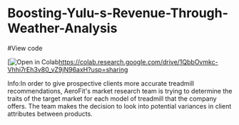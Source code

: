 # Boosting-Yulu-s-Revenue-Through-Weather-Analysis
#View code

[![Open in Colab](https://colab.research.google.com/img/colab_favicon.ico)https://colab.research.google.com/drive/1QbbOvmkc-Vhhi7rEh3v80_vZ9jN96axH?usp=sharing

Info:In order to give prospective clients more accurate treadmill recommendations, AeroFit's market research team is trying to determine the traits of the target market for each model of treadmill that the company offers. The team makes the decision to look into potential variances in client attributes between products.
